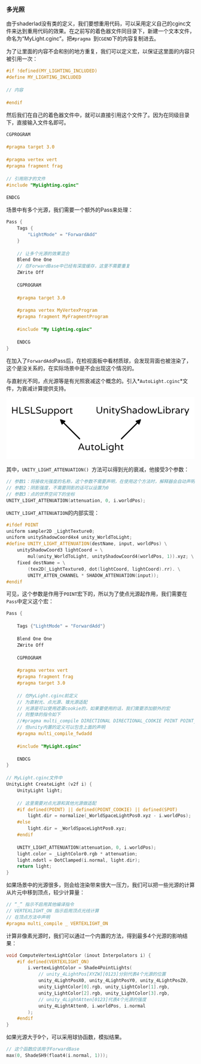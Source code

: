 ### 多光照

由于shaderlad没有类的定义，我们要想重用代码，可以采用定义自己的cginc文件来达到重用代码的效果。在之前写的着色器文件同目录下，新建一个文本文件，命名为“MyLight.cginc”。把`#pragma `到`CGEND`下的内容复制进去。

为了让里面的内容不会和别的地方重复，我们可以定义宏，以保证这里面的内容只被引用一次：

```c++
#if !defined(MY_LIGHTING_INCLUDED)
#define MY_LIGHTING_INCLUDED

// 内容

#endif
```

然后我们在自己的着色器文件中，就可以直接引用这个文件了。因为在同级目录下，直接输入文件名即可。

```c++
CGPROGRAM

#pragma target 3.0

#pragma vertex vert
#pragma fragment frag

// 引用刚才的文件
#include "MyLighting.cginc"

ENDCG
```

场景中有多个光源，我们需要一个额外的Pass来处理：

```c++
Pass {
    Tags {
        "LightMode" = "ForwardAdd"
    }
    
    // 让多个光源的效果混合
	Blend One One
    // 在ForwardBase中已经有深度缓存，这里不需要重复
    ZWrite Off
        
    CGPROGRAM

    #pragma target 3.0

    #pragma vertex MyVertexProgram
    #pragma fragment MyFragmentProgram

    #include "My Lighting.cginc"

    ENDCG
}
```

在加入了`ForwardAdd`Pass后，在检视面板中看材质球，会发现背面也被渲染了，这个是没关系的，在实际场景中是不会出现这个情况的。

与直射光不同，点光源等是有光照衰减这个概念的。引入*`AutoLight.cginc`*文件，为衰减计算提供支持。

![autolight](..\res\autolight.png)



其中，`UNITY_LIGHT_ATTENUATION() `方法可以得到光的衰减，他接受3个参数：

```c++
// 参数1：将接收光强度的名称，这个参数不需要声明，在使用这个方法时，解释器会自动声明该变量
// 参数2：阴影强度，不需要阴影的话可以设置为0
// 参数3：点的世界空间下的坐标
UNITY_LIGHT_ATTENUATION(attenuation, 0, i.worldPos);
```

`UNITY_LIGHT_ATTENUATION`的内部实现：

```c++
#ifdef POINT
uniform sampler2D _LightTexture0;
uniform unityShadowCoord4x4 unity_WorldToLight;
#define UNITY_LIGHT_ATTENUATION(destName, input, worldPos) \
	unityShadowCoord3 lightCoord = \
		mul(unity_WorldToLight, unityShadowCoord4(worldPos, 1)).xyz; \
	fixed destName = \
		(tex2D(_LightTexture0, dot(lightCoord, lightCoord).rr). \
		UNITY_ATTEN_CHANNEL * SHADOW_ATTENUATION(input));
#endif
```

可见，这个参数是作用于`POINT`宏下的，所以为了使点光源起作用，我们需要在`Pass`中定义这个宏：

```c++
Pass {
			
    Tags {"LightMode" = "ForwardAdd"}

    Blend One One
    ZWrite Off

    CGPROGRAM

    #pragma vertex vert
    #pragma fragment frag
    #pragma target 3.0
		
    // 在MyLight.cginc前定义
    // 为直射光、点光源、锥光源适配
    // 光源是可以使用遮罩cookie的，如果要使用的话，我们需要添加额外的宏
    // 则整体的指令如下
    //#pragma multi_compile DIRECTIONAL DIRECTIONAL_COOKIE POINT POINT_COOKIE SPOT
    // 但unity内置的定义可以包含上面的声明
    #pragma multi_compile_fwdadd

    #include "MyLight.cginc"

    ENDCG
}

// MyLight.cginc文件中
UnityLight CreateLight (v2f i) {
	UnityLight light;
    
    // 这里需要对点光源和其他光源做适配
    #if defined(POINT) || defined(POINT_COOKIE) || defined(SPOT)
		light.dir = normalize(_WorldSpaceLightPos0.xyz - i.worldPos);
	#else
		light.dir = _WorldSpaceLightPos0.xyz;
	#endif
	
    UNITY_LIGHT_ATTENUATION(attenuation, 0, i.worldPos);
	light.color = _LightColor0.rgb * attenuation;
	light.ndotl = DotClamped(i.normal, light.dir);
	return light;
}
```

如果场景中的光源很多，则会给渲染带来很大一压力，我们可以把一些光源的计算从片元中移到顶点，较少计算量：

```c++
// “_” 指示不启用其他编译指令
// VERTEXLIGHT_ON 指示启用顶点光线计算
// 在顶点方法中声明
#pragma multi_compile _ VERTEXLIGHT_ON
```

计算非像素光源时，我们可以通过一个内置的方法，得到最多4个光源的影响结果：

```c++
void ComputeVertexLightColor (inout Interpolators i) {
	#if defined(VERTEXLIGHT_ON)
		i.vertexLightColor = Shade4PointLights(
            // unity_4LightPos[XYZW][0123]分别代表4个光源的位置
			unity_4LightPosX0, unity_4LightPosY0, unity_4LightPosZ0,
			unity_LightColor[0].rgb, unity_LightColor[1].rgb,
			unity_LightColor[2].rgb, unity_LightColor[3].rgb,
            // unity_4LightAtten[0123]代表4个光源的强度
			unity_4LightAtten0, i.worldPos, i.normal
		);
	#endif
}
```

如果光源大于9个，可以采用球协函数，模拟结果。

```c++
// 这个函数应该用于ForwardBase
max(0, ShadeSH9(float4(i.normal, 1)));
```

